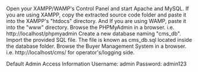 Open your XAMPP/WAMP's Control Panel and start Apache and MySQL.
If you are using XAMPP, copy the extracted source code folder and paste it into the XAMPP's "htdocs" directory. And If you are using WAMP, paste it into the "www" directory.
Browse the PHPMyAdmin in a browser. i.e. http://localhost/phpmyadmin
Create a new database naming "cms_db".
Import the provided SQL file. The file is known as cms_db.sql located inside the database folder.
Browse the Buyer Management System in a browser. i.e. http://localhost/cms/ for operator's/logging side.

Default Admin Access Information
Username: admin
Password: admin123
